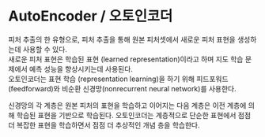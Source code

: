 # AutoEncoder / 오토인코더
피처 추출의 한 유형으로, 피처 추출을 통해 원본 피처셋에서 새로운 피처 표현을 생성하는데 사용할 수 있다.  
새로운 피처 표현은 학습된 표현 (learned representation)이라고 하며 지도 학습 문제에서 예측 성능을 향상시키는데 사용된다.  
오토인코더는 표현 학습 (representation learning)을 하기 위해 피드포워드(feedforward)와 비순환 신경망(nonrecurrent neural network)를 사용한다.  

신경망의 각 계층은 원본 피처의 표현을 학습하고 이어지는 다음 계층은 이전 계층에 의해 학습된 표현을 기반으로 학습된다. 오토인코더는 계층적으로 단순한 표현에서 점점 더 복잡한 표현을 학습하면서 점점 더 추상적인 개념 층을 학습한다.
<!--stackedit_data:
eyJoaXN0b3J5IjpbMjEzMTE2OTY2M119
-->